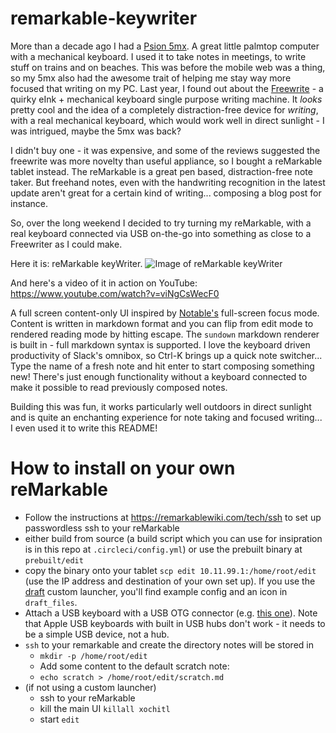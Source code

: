 # remarkable-keywriter

More than a decade ago I had a [Psion 5mx](https://en.wikipedia.org/wiki/Psion_Series_5). A great little palmtop computer with a mechanical keyboard. I used it to take notes in meetings, to write stuff on trains and on beaches. This was before the mobile web was a thing, so my 5mx also had the awesome trait of helping me stay way more focused that writing on my PC. Last year, I found out about the [Freewrite](https://getfreewrite.com/) - a quirky eInk + mechanical keyboard single purpose writing machine. It *looks* pretty cool and the idea of a completely distraction-free device for _writing_, with a real mechanical keyboard, which would work well in direct sunlight - I was intrigued, maybe the 5mx was back?

I didn't buy one - it was expensive, and some of the reviews suggested the freewrite was more novelty than useful appliance, so I bought a reMarkable tablet instead. The reMarkable is a great pen based, distraction-free note taker. But freehand notes, even with the handwriting recognition in the latest update aren't great for a certain kind of writing... composing a blog post for instance.

So, over the long weekend I decided to try turning my reMarkable, with a real keyboard connected via USB on-the-go into something as close to a Freewriter as I could make.

Here it is: reMarkable keyWriter.
![Image of reMarkable keyWriter](https://blog.singleton.io/static/imgs-remarkable-keywriter/keywriter.jpg)

And here's a video of it in action on YouTube:
https://www.youtube.com/watch?v=viNgCsWecF0

A full screen content-only UI inspired by [Notable's](https://github.com/notable/notable) full-screen focus mode. Content is written in markdown format and you can flip from edit mode to rendered reading mode by hitting escape. The `sundown` markdown renderer is built in - full markdown syntax is supported. I love the keyboard driven productivity of Slack's omnibox, so Ctrl-K brings up a quick note switcher... Type the name of a fresh note and hit enter to start composing something new! There's just enough functionality without a keyboard connected to make it possible to read previously composed notes.

Building this was fun, it works particularly well outdoors in direct sunlight and is quite an enchanting experience for note taking and focused writing... I even used it to write this README!

# How to install on your own reMarkable

* Follow the instructions at https://remarkablewiki.com/tech/ssh to set up passwordless ssh to your reMarkable
* either build from source (a build script which you can use for insipration is in this repo at `.circleci/config.yml`) or use the prebuilt binary at `prebuilt/edit`
* copy the binary onto your tablet `scp edit 10.11.99.1:/home/root/edit` (use the IP address and destination of your own set up). If you use the [draft](https://github.com/dixonary/draft-reMarkable) custom launcher, you'll find example config and an icon in `draft_files`.
* Attach a USB keyboard with a USB OTG connector (e.g. [this one](https://www.amazon.com/dp/B015GZOHKW/ref=cm_sw_r_cp_tai_vzK-CbQ1FWJ3Z)). Note that Apple USB keyboards with built in USB hubs don't work - it needs to be a simple USB device, not a hub.
* `ssh` to your remarkable and create the directory notes will be stored in
  * `mkdir -p /home/root/edit`
  * Add some content to the default scratch note:
  * `echo scratch > /home/root/edit/scratch.md`
* (if not using a custom launcher)
    * ssh to your reMarkable
    * kill the main UI `killall xochitl`
    * start `edit`
